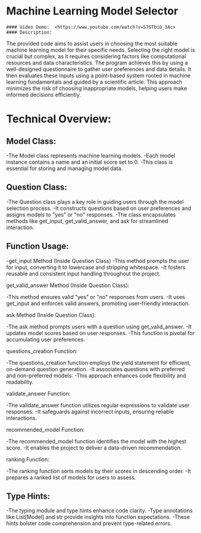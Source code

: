 # Machine Learning Model Selector
    #### Video Demo:  <https://www.youtube.com/watch?v=S7GTbiO_3Ac>
    #### Description:

The provided code aims to assist users in choosing the most suitable machine learning model for their specific needs.
Selecting the right model is crucial but complex, as it requires considering factors like computational resources and data characteristics.
The program achieves this by using a well-designed questionnaire to gather user preferences and data details. It then evaluates these inputs using a point-based system rooted in machine learning fundamentals and guided by a scientific article.
This approach minimizes the risk of choosing inappropriate models, helping users make informed decisions efficiently.


# **Technical Overview:**


## Model Class:

-The Model class represents machine learning models.
-Each model instance contains a name and an initial score set to 0.
-This class is essential for storing and managing model data.


## Question Class:

-The Question class plays a key role in guiding users through the model selection process.
-It constructs questions based on user preferences and assigns models to "yes" or "no" responses.
-The class encapsulates methods like get_input, get_valid_answer, and ask for streamlined interaction.


## Function Usage:
-get_input Method (Inside Question Class)
-This method prompts the user for input, converting it to lowercase and stripping whitespace.
-It fosters reusable and consistent input handling throughout the project.

get_valid_answer Method (Inside Question Class):

-This method ensures valid "yes" or "no" responses from users.
-It uses get_input and enforces valid answers, promoting user-friendly interaction.

ask Method (Inside Question Class):

-The ask method prompts users with a question using get_valid_answer.
-It updates model scores based on user responses.
-This function is pivotal for accumulating user preferences.

questions_creation Function:

-The questions_creation function employs the yield statement for efficient, on-demand question generation.
-It associates questions with preferred and non-preferred models.
-This approach enhances code flexibility and readability.

validate_answer Function:

-The validate_answer function utilizes regular expressions to validate user responses.
-It safeguards against incorrect inputs, ensuring reliable interactions.

recommended_model Function:

-The recommended_model function identifies the model with the highest score.
-It enables the project to deliver a data-driven recommendation.

ranking Function:

-The ranking function sorts models by their scores in descending order.
-It prepares a ranked list of models for users to assess.


## Type Hints:
-The typing module and type hints enhance code clarity.
-Type annotations like List[Model] and str provide insights into function expectations.
-These hints bolster code comprehension and prevent type-related errors.
